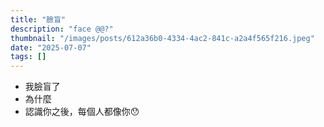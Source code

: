 ```yaml
---
title: "臉盲"
description: "face @@?"
thumbnail: "/images/posts/612a36b0-4334-4ac2-841c-a2a4f565f216.jpeg"
date: "2025-07-07"
tags: []
---
```

- 我臉盲了
- 為什麼
- 認識你之後，每個人都像你😯
